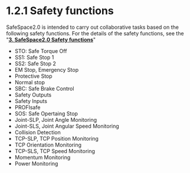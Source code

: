 ﻿# 1.2.1 Safety functions

SafeSpace2.0 is intended to carry out collaborative tasks based on the following safety functions. For the details of the safety functions, see the "[**3. SafeSpace2.0 Safety functions**](../../3-safety-function/README.md)"

* STO: Safe Torque Off
* SS1: Safe Stop 1
* SS2: Safe Stop 2
* EM Stop, Emergency Stop
* Protective Stop
* Normal stop
* SBC: Safe Brake Control
* Safety Outputs
* Safety Inputs
* PROFIsafe
* SOS: Safe Opertaing Stop
* Joint-SLP, Joint Angle Monitoring
* Joint-SLS, Joint Angular Speed Monitoring
* Collision Detection
* TCP-SLP, TCP Position Monitoring
* TCP Orientation Monitoring
* TCP-SLS, TCP Speed Monitoring
* Momentum Monitoring
* Power Monitoring
